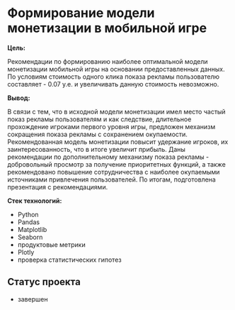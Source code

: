 # Формирование модели монетизации в мобильной игре

**Цель:**

Рекомендации по формированию наиболее оптимальной модели монетизации мобильной игры на основании предоставленных данных. По условиям стоимость одного клика показа рекламы пользователю составляет - 0.07 у.е. и увеличивать данную стоимость невозможно.

**Вывод:**

В связи с тем, что в исходной модели монетизации имел место частый показ рекламы пользователям и как следствие, длительное прохождение игроками первого уровня игры, предложен механизм сокращения показа рекламы с сохранением окупаемости. Рекомендованная модель монетизации повысит удержание игроков, их заинтересованность, что в итоге увеличит прибыль. Даны рекомендации по дополнительному механизму показа рекламы - добровольный просмотр за получение приоритетных функций, а также рекомендовано повышение сотрудничества с наиболее окупаемыми источниками привлечения пользователей. По итогам, подготовлена презентация с рекомендациями.

**Стек технологий:**

- Python
- Pandas
- Matplotlib
- Seaborn
- продуктовые метрики
- Plotly
- проверка статистических гипотез

## Статус проекта
- завершен
